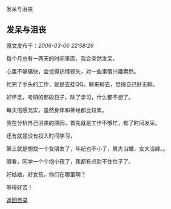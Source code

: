 发呆与沮丧
## 发呆与沮丧

 原文发布于：*2006-03-06 22:58:29*

每个月总有一两天的时间里面，我会突然发呆，

心里不够痛快，会觉得热情顿失，对一些事情兴趣索然。

 

忙完了手头的工作，就是去挂QQ，聊来聊去，觉得自己好无聊。

 

好怀念，考研的那段日子，除了学习，什么都不想了。

 

每天倍感充实，虽然身体和神经都比较累。

 

我在分析自己沮丧的原因，首先就是工作不够忙，有了时间发呆。

还有就是没有投入时间学习，

第三就是想找一个女朋友了，年纪也不小了，男大当婚，女大当嫁。。

 

眼看，同学一个个抱小孩了，我都有点耐不住性子了。

好姑娘，好女孩，你们在哪里啊？

等得好苦！

 

[返回目录](index.html)
